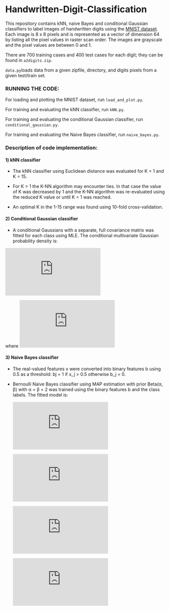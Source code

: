 # Handwritten-Digit-Classification

This repository contains kNN, naive Bayes and conditional Gaussian classifiers to label images of handwritten digits using the [MNIST dataset](http://yann.lecun.com/exdb/mnist/). Each image is 8 x 8 pixels and is represented as a vector of dimension 64 by listing all the pixel values in raster scan order. The images are grayscale and the pixel values are between 0 and 1. 

There are 700 training cases and 400 test cases for each digit; they can be found in `a2digits.zip`. 

`data.py`loads data from a given zipfile, directory, and digits pixels from a given test/train set.

### RUNNING THE CODE:

For loading and plotting the MNIST dataset, run `load_and_plot.py`.

For training and evaluating the kNN classifier, run `kNN.py`.

For training and evaluating the conditional Gaussian classifier, run `conditional_gaussian.py`.

For training and evaluating the Naive Bayes classifier, run `naive_bayes.py`.

### Description of code implementation:

#### 1) kNN classifier

* The kNN classifier using Euclidean distance was evaluated for K = 1 and K = 15.

* For K > 1 the K-NN algorithm may encounter ties. In that case the value of K was decreased by 1 and the K-NN algorithm was re-evaluated using the reduced K value or until K = 1 was reached. 

* An optimal K in the 1-15 range was found using 10-fold cross-validation. 

#### 2) Conditional Gaussian classifier

* A conditional Gaussians with a separate, full covariance matrix was fitted for each class using MLE. The conditional multivariate Gaussian probability density is:

![eq0](https://latex.codecogs.com/gif.latex?p%28%5Ctextbf%7Bx%7D%7Cy%20%3D%20k%2C%20%5Cboldsymbol%7B%5Cmu%7D%2C%20%5CSigma_k%29%20%3D%20%282%5Cpi%29%5E%7B-d/2%7D%7C%5CSigma_k%7C%5E%7B-1/2%7D%5Cexp%20%5CBig%5C%7B-%5Cfrac%7B1%7D%7B2%7D%28%5Ctextbf%7Bx%7D%20-%20%5Cmu_k%29%5ET%5CSigma_k%5E%7B-1%7D%28%5Ctextbf%7Bx%7D%20-%20%5Cmu_k%29%5CBig%5C%7D)

where ![eq1](https://latex.codecogs.com/gif.latex?p%28y%20%3D%20k%29%20%3D%201/10)

#### 3) Naive Bayes classifier

* The real-valued features x were converted into binary features b using 0.5 as a threshold: bj = 1 if x_j > 0.5 otherwise b_j = 0.

* Bernoulli Naive Bayes classifier using MAP estimation with prior Beta(α, β) with α = β = 2 was trained using the binary features b and the class labels. The fitted model is:

  ![eq1](https://latex.codecogs.com/gif.latex?p%28y%20%3D%20k%29%20%3D%201/10)

  ![eq2](https://latex.codecogs.com/gif.latex?p%28b_j%20%3D%201%7Cy%20%3D%20k%29%20%3D%20n_%7Bkj%7D)

  ![eq3](https://latex.codecogs.com/gif.latex?p%28b%7Cy%20%3D%20k%2C%20n%29%20%3D%20%5Cprod%5E%7Bd%7D_%7Bj%3D1%7D%28n_%7Bkj%7D%29%5E%7Bb_j%7D%281%20-%20n_%7Bkj%7D%29%5E%7B%281%20-%20b_j%29%7D)

  ![eq4](https://latex.codecogs.com/gif.latex?P%28n_%7Bkj%7D%29%20%3D%20Beta%282%2C%202%29)




